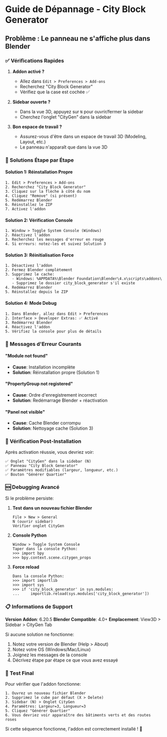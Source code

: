 # Guide de Dépannage - City Block Generator

## Problème : Le panneau ne s'affiche plus dans Blender

### ✅ Vérifications Rapides

1. **Addon activé ?**
   - Allez dans `Edit > Preferences > Add-ons`
   - Recherchez "City Block Generator"
   - Vérifiez que la case est cochée ✅

2. **Sidebar ouverte ?**
   - Dans la vue 3D, appuyez sur `N` pour ouvrir/fermer la sidebar
   - Cherchez l'onglet "CityGen" dans la sidebar

3. **Bon espace de travail ?**
   - Assurez-vous d'être dans un espace de travail 3D (Modeling, Layout, etc.)
   - Le panneau n'apparaît que dans la vue 3D

### 🔧 Solutions Étape par Étape

#### Solution 1: Réinstallation Propre
```
1. Edit > Preferences > Add-ons
2. Recherchez "City Block Generator"
3. Cliquez sur la flèche à côté du nom
4. Cliquez "Remove" (si présent)
5. Redémarrez Blender
6. Réinstallez le ZIP
7. Activez l'addon
```

#### Solution 2: Vérification Console
```
1. Window > Toggle System Console (Windows)
2. Réactivez l'addon
3. Recherchez les messages d'erreur en rouge
4. Si erreurs: notez-les et suivez Solution 3
```

#### Solution 3: Réinitialisation Force
```
1. Désactivez l'addon
2. Fermez Blender complètement
3. Supprimez le cache:
   - Windows: %APPDATA%\Blender Foundation\Blender\4.x\scripts\addons\
   - Supprimez le dossier city_block_generator s'il existe
4. Redémarrez Blender
5. Réinstallez depuis le ZIP
```

#### Solution 4: Mode Debug
```
1. Dans Blender, allez dans Edit > Preferences
2. Interface > Developer Extras: ✅ Activé
3. Redémarrez Blender
4. Réactivez l'addon
5. Vérifiez la console pour plus de détails
```

### 🐛 Messages d'Erreur Courants

#### "Module not found"
- **Cause**: Installation incomplète
- **Solution**: Réinstallation propre (Solution 1)

#### "PropertyGroup not registered"  
- **Cause**: Ordre d'enregistrement incorrect
- **Solution**: Redémarrage Blender + réactivation

#### "Panel not visible"
- **Cause**: Cache Blender corrompu
- **Solution**: Nettoyage cache (Solution 3)

### 🎯 Vérification Post-Installation

Après activation réussie, vous devriez voir:
```
✅ Onglet "CityGen" dans la sidebar (N)
✅ Panneau "City Block Generator" 
✅ Paramètres modifiables (largeur, longueur, etc.)
✅ Bouton "Générer Quartier"
```

### 🆘 Debugging Avancé

Si le problème persiste:

1. **Test dans un nouveau fichier Blender**
   ```
   File > New > General
   N (ouvrir sidebar)
   Vérifier onglet CityGen
   ```

2. **Console Python**
   ```
   Window > Toggle System Console
   Taper dans la console Python:
   >>> import bpy
   >>> bpy.context.scene.citygen_props
   ```

3. **Force reload**
   ```
   Dans la console Python:
   >>> import importlib
   >>> import sys
   >>> if 'city_block_generator' in sys.modules:
   ...     importlib.reload(sys.modules['city_block_generator'])
   ```

### 📋 Informations de Support

**Version Addon**: 6.20.5
**Blender Compatible**: 4.0+
**Emplacement**: View3D > Sidebar > CityGen Tab

Si aucune solution ne fonctionne:
1. Notez votre version de Blender (Help > About)
2. Notez votre OS (Windows/Mac/Linux)
3. Joignez les messages de la console
4. Décrivez étape par étape ce que vous avez essayé

### 🚀 Test Final

Pour vérifier que l'addon fonctionne:
```
1. Ouvrez un nouveau fichier Blender
2. Supprimez le cube par défaut (X > Delete)
3. Sidebar (N) > Onglet CityGen
4. Paramètres: Largeur=3, Longueur=3
5. Cliquez "Générer Quartier"
6. Vous devriez voir apparaître des bâtiments verts et des routes roses
```

Si cette séquence fonctionne, l'addon est correctement installé ! 🎉
